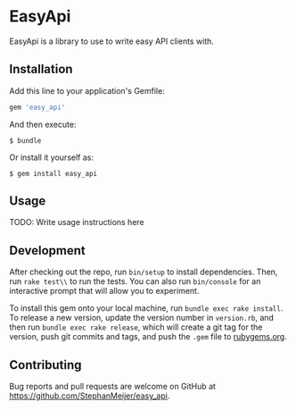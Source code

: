 # EasyApi

EasyApi is a library to use to write easy API clients with.

## Installation

Add this line to your application's Gemfile:

```ruby
gem 'easy_api'
```

And then execute:

    $ bundle

Or install it yourself as:

    $ gem install easy_api

## Usage

TODO: Write usage instructions here

## Development

After checking out the repo, run `bin/setup` to install dependencies. Then, run `rake test\\` to run the tests. You can also run `bin/console` for an interactive prompt that will allow you to experiment.

To install this gem onto your local machine, run `bundle exec rake install`. To release a new version, update the version number in `version.rb`, and then run `bundle exec rake release`, which will create a git tag for the version, push git commits and tags, and push the `.gem` file to [rubygems.org](https://rubygems.org).

## Contributing

Bug reports and pull requests are welcome on GitHub at https://github.com/StephanMeijer/easy_api.
